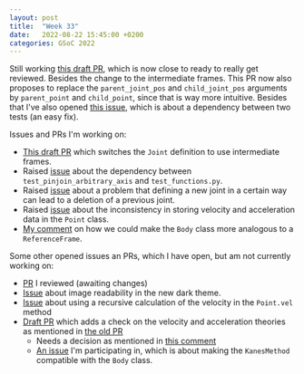 ```yaml
---
layout: post
title:  "Week 33"
date:   2022-08-22 15:45:00 +0200
categories: GSoC 2022
---
```

Still working [this draft PR][pull/23920], which is now close to ready to really get reviewed. Besides the change to the intermediate frames. This PR now also proposes to replace the `parent_joint_pos` and `child_joint_pos` arguments by `parent_point` and `child_point`, since that is way more intuitive. Besides that I've also opened [this issue][issues/23933], which is about a dependency between two tests (an easy fix).

Issues and PRs I'm working on:
- [This draft PR][pull/23920] which switches the `Joint` definition to use intermediate frames.
- Raised [issue][issues/23933] about the dependency between `test_pinjoin_arbitrary_axis` and `test_functions.py`.
- Raised [issue][issues/23913] about a problem that defining a new joint in a certain way can lead to a deletion of a previous joint.
- Raised [issue][issues/23741] about the inconsistency in storing velocity and acceleration data in the `Point` class.
- [My comment][issues/21964#issuecomment-1173893507] on how we could make the `Body` class more analogous to a `ReferenceFrame`.

Some other opened issues an PRs, which I have open, but am not currently working on:
- [PR][pull/23580] I reviewed (awaiting changes)
- [Issue][issues/23706] about image readability in the new dark theme.
- [Issue][issues/23382] about using a recursive calculation of the velocity in the `Point.vel` method
- [Draft PR][pull/23359] which adds a check on the velocity and acceleration theories as mentioned in [the old PR][pull/12322]
  - Needs a decision as mentioned in [this comment][pull/23359#issuecomment-1155023883]
  - [An issue][issues/23269] I'm participating in, which is about making the `KanesMethod` compatible with the `Body` class.

[issues/21705]: https://github.com/sympy/sympy/issues/21705
[pull/23705]: https://github.com/sympy/sympy/pull/23705
[issues/23706]: https://github.com/sympy/sympy/issues/23706
[pull/23628]: https://github.com/sympy/sympy/pull/23628
[issues/23382]: https://github.com/sympy/sympy/issues/23382
[pull/23359]: https://github.com/sympy/sympy/pull/23359
[pull/12322]: https://github.com/sympy/sympy/pull/12322
[pull/23359#issuecomment-1155023883]: https://github.com/sympy/sympy/pull/23359#issuecomment-1155023883
[pull/23730]: https://github.com/sympy/sympy/pull/23730
[issues/23706]: https://github.com/sympy/sympy/issues/23706
[pull/23580]: https://github.com/sympy/sympy/pull/23580
[issues/23741]: https://github.com/sympy/sympy/issues/23741
[SymPy dev documentation]: https://docs.sympy.org/dev/index.html
[issues/21964#issuecomment-1173893507]: https://github.com/sympy/sympy/issues/21964#issuecomment-1173893507
[issues/23269]: https://github.com/sympy/sympy/issues/23269
[pull/23890]: https://github.com/sympy/sympy/pull/23890
[issues/23913]: https://github.com/sympy/sympy/issues/23913
[issues/23933]: https://github.com/sympy/sympy/issues/23933
[pull/23920]: https://github.com/sympy/sympy/pull/23920